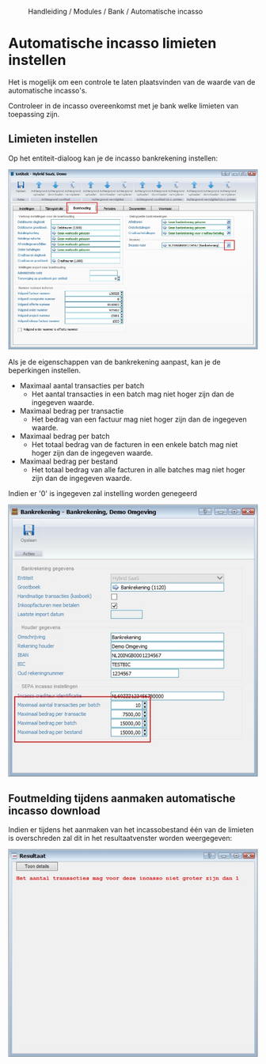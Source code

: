 <properties>
	<page>
		<title>Automatische incasso limieten instellen</title>
	</page>
	<menu>
		<position>Handleiding / Modules / Bank / Automatische incasso</position> 
		<title>Limieten instellen</title>
	</menu>
</properties>

# Automatische incasso limieten instellen #


Het is mogelijk om een controle te laten plaatsvinden van de waarde van de automatische incasso's.

<div class="tip">
	Controleer in de incasso overeenkomst met je bank welke limieten van toepassing zijn.  
</div>


## Limieten instellen ##

Op het <label>entiteit</label>-dialoog kan je de incasso bankrekening instellen: 

![](images/limiet-instellen-entiteit-incasso-bankrekening.jpg)


Als je de eigenschappen van de bankrekening aanpast, kan je de beperkingen instellen.

- Maximaal aantal transacties per batch
	- Het aantal transacties in een batch mag niet hoger zijn dan de ingegeven waarde. 
- Maximaal bedrag per transactie
	- Het bedrag van een factuur mag niet hoger zijn dan de ingegeven waarde.
- Maximaal bedrag per batch
	- Het totaal bedrag van de facturen in een enkele batch mag niet hoger zijn dan de ingegeven waarde.
- Maximaal bedrag per bestand
	- Het totaal bedrag van alle facturen in alle batches mag niet hoger zijn dan de ingegeven waarde.


<div class="note">
	Indien er '0' is ingegeven zal instelling worden genegeerd 
</div>


![](images/limiet-instellen-incasso-bankrekening.jpg)


## Foutmelding tijdens aanmaken automatische incasso download ##
Indien er tijdens het aanmaken van het incassobestand één van de limieten is overschreden zal dit in het resultaatvenster worden weergegeven:

![](images/incasso-aanmaken-foutmelding.jpg)